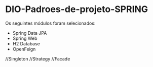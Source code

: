 # DIO-Padroes-de-projeto-SPRING

Os seguintes módulos foram selecionados:  
- Spring Data JPA
- Spring Web
- H2 Database
- OpenFeign

//Singleton
//Strategy
//Facade

